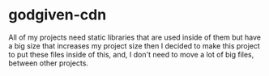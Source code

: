 # godgiven-cdn
All of my projects need static libraries that are used inside of them but have a big size that increases my project size then I decided to make this project to put these files inside of this, and, I don't need to move a lot of big files, between other projects.
